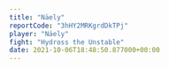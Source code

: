 ```yaml
---
title: "Näely"
reportCode: "3hHY2MRKgrdDkTPj"
player: "Näely"
fight: "Hydross the Unstable"
date: 2021-10-06T18:48:50.877000+00:00
---
```

